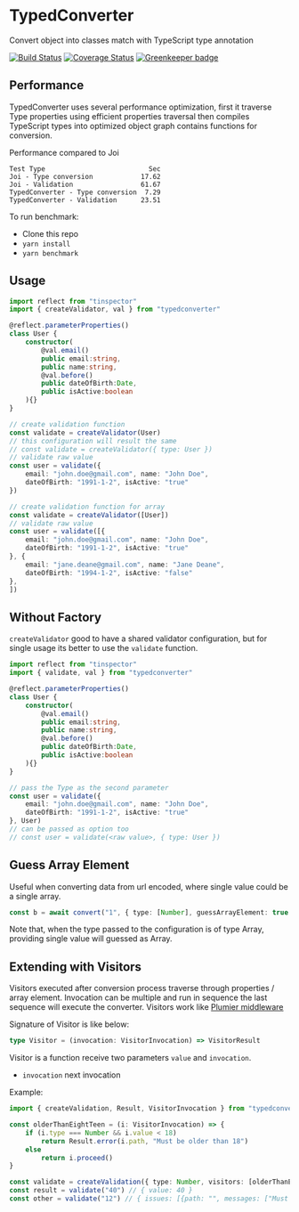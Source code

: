 # TypedConverter
Convert object into classes match with TypeScript type annotation

[![Build Status](https://travis-ci.org/plumier/typedconverter.svg?branch=master)](https://travis-ci.org/plumier/typedconverter)
[![Coverage Status](https://coveralls.io/repos/github/plumier/typedconverter/badge.svg?branch=master)](https://coveralls.io/github/plumier/typedconverter?branch=master) [![Greenkeeper badge](https://badges.greenkeeper.io/plumier/typedconverter.svg)](https://greenkeeper.io/)


## Performance 
TypedConverter uses several performance optimization, first it traverse Type properties using efficient properties traversal then compiles TypeScript types into optimized object graph contains functions for conversion. 

Performance compared to Joi
```
Test Type                          Sec
Joi - Type conversion            17.62
Joi - Validation                 61.67
TypedConverter - Type conversion  7.29
TypedConverter - Validation      23.51
```

To run benchmark: 
* Clone this repo 
* `yarn install` 
* `yarn benchmark`

## Usage 

```typescript
import reflect from "tinspector"
import { createValidator, val } from "typedconverter"

@reflect.parameterProperties()
class User {
    constructor(
        @val.email()
        public email:string,
        public name:string,
        @val.before()
        public dateOfBirth:Date,
        public isActive:boolean
    ){}
}

// create validation function
const validate = createValidator(User)
// this configuration will result the same
// const validate = createValidator({ type: User })
// validate raw value
const user = validate({ 
    email: "john.doe@gmail.com", name: "John Doe", 
    dateOfBirth: "1991-1-2", isActive: "true" 
})

// create validation function for array
const validate = createValidator([User])
// validate raw value
const user = validate([{ 
    email: "john.doe@gmail.com", name: "John Doe", 
    dateOfBirth: "1991-1-2", isActive: "true" 
}, { 
    email: "jane.deane@gmail.com", name: "Jane Deane", 
    dateOfBirth: "1994-1-2", isActive: "false" 
},
])


```

## Without Factory
`createValidator` good to have a shared validator configuration, but for single usage its better to use the `validate` function. 

```typescript
import reflect from "tinspector"
import { validate, val } from "typedconverter"

@reflect.parameterProperties()
class User {
    constructor(
        @val.email()
        public email:string,
        public name:string,
        @val.before()
        public dateOfBirth:Date,
        public isActive:boolean
    ){}
}

// pass the Type as the second parameter
const user = validate({ 
    email: "john.doe@gmail.com", name: "John Doe", 
    dateOfBirth: "1991-1-2", isActive: "true" 
}, User)
// can be passed as option too
// const user = validate(<raw value>, { type: User })
```

## Guess Array Element
Useful when converting data from url encoded, where single value could be a single array. 

```typescript
const b = await convert("1", { type: [Number], guessArrayElement: true }) // -> result = [1]
```

Note that, when the type passed to the configuration is of type Array, providing single value will guessed as Array.

## Extending with Visitors
Visitors executed after conversion process traverse through properties / array element. Invocation can be multiple and run in sequence the last sequence will execute the converter. Visitors work like [Plumier middleware](https://plumierjs.com/docs/middleware)

Signature of Visitor is like below: 

```typescript
type Visitor = (invocation: VisitorInvocation) => VisitorResult
```

Visitor is a function receive two parameters `value` and `invocation`. 
* `invocation` next invocation 

Example:


```typescript
import { createValidation, Result, VisitorInvocation } from "typedconverter"

const olderThanEightTeen = (i: VisitorInvocation) => {
    if (i.type === Number && i.value < 18)
        return Result.error(i.path, "Must be older than 18")
    else
        return i.proceed()
}

const validate = createValidation({ type: Number, visitors: [olderThanEightTeen] })
const result = validate("40") // { value: 40 }
const other = validate("12") // { issues: [{path: "", messages: ["Must be older than 18"]}]  }
```